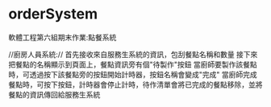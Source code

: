 # orderSystem
軟體工程第六組期末作業:點餐系統

//廚房人員系統://
首先接收來自服務生系統的資訊，包刮餐點名稱和數量
接下來把餐點的名稱顯示到頁面上，餐點資訊旁有個"待製作"按鈕
當廚師要製作該餐點時，可透過按下該餐點旁的按鈕開始計時器，按鈕名稱會變成"完成"
當廚師完成餐點時，可按下按鈕，計時器會停止計時，待作清單會將已完成的餐點移除，並將餐點的資訊傳回給服務生系統
